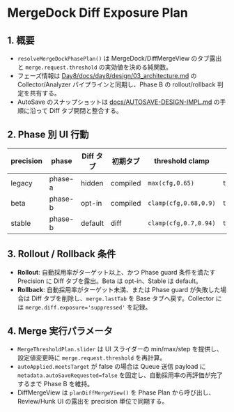 # MergeDock Diff Exposure Plan

## 1. 概要
- `resolveMergeDockPhasePlan()` は MergeDock/DiffMergeView のタブ露出と `merge.request.threshold` の実効値を決める純関数。
- フェーズ情報は [Day8/docs/day8/design/03_architecture.md](../../../Day8/docs/day8/design/03_architecture.md) の Collector/Analyzer パイプラインと同期し、Phase B の rollout/rollback 判定を共有する。
- AutoSave のスナップショットは [docs/AUTOSAVE-DESIGN-IMPL.md](../../AUTOSAVE-DESIGN-IMPL.md) の手順に沿って Diff タブ開閉と整合する。

## 2. Phase 別 UI 行動
| precision | phase | Diff タブ | 初期タブ | threshold clamp | auto target | Phase B guard |
| --- | --- | --- | --- | --- | --- | --- |
| legacy | phase-a | hidden | compiled | `max(cfg,0.65)` | `threshold+0.08` | 常に false |
| beta | phase-b | opt-in | compiled | `clamp(cfg,0.68,0.9)` | `threshold+0.05` | `reviewBandCount>0` |
| stable | phase-b | default | diff | `clamp(cfg,0.7,0.94)` | `threshold+0.03` | `(review+conflict)>0` |

## 3. Rollout / Rollback 条件
- **Rollout**: 自動採用率がターゲット以上、かつ Phase guard 条件を満たす Precision に Diff タブを露出。Beta は opt-in、Stable は default。
- **Rollback**: 自動採用率がターゲット未満、または Phase guard が失敗した場合は Diff タブを削除し、`merge.lastTab` を Base タブへ戻す。Collector には `merge.diff.exposure='suppressed'` を記録。

## 4. Merge 実行パラメータ
- `MergeThresholdPlan.slider` は UI スライダーの min/max/step を提供し、設定値変更時に `merge.request.threshold` を再計算。
- `autoApplied.meetsTarget` が false の場合は Queue 送信 payload に `metadata.autoSaveRequested=false` を固定し、自動採用率の再評価が完了するまで Phase B を維持。
- DiffMergeView は `planDiffMergeView()` を Phase Plan から呼び出し、Review/Hunk UI の露出を precision 単位で同期する。
